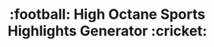 
<h1 align="center">:football: High Octane Sports Highlights Generator :cricket:</h1>

<div align="center">
